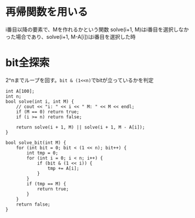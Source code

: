 # 再帰関数を用いる
i番目以降の要素で、Mを作れるかという関数
solve(i+1, M)はi番目を選択しなかった場合であり、solve(i+1, M-A[i])はi番目を選択した時

# bit全探索
2^nまでループを回す。`bit & (1<<n)`でbitが立っているかを判定

```
int A[100];
int n;
bool solve(int i, int M) {
    // cout << "i: " << i << " M: " << M << endl;
    if (M == 0) return true;
    if (i >= n) return false;

    return solve(i + 1, M) || solve(i + 1, M - A[i]);
}

bool solve_bit(int M) {
    for (int bit = 0; bit < (1 << n); bit++) {
        int tmp = 0;
        for (int i = 0; i < n; i++) {
            if (bit & (1 << i)) {
                tmp += A[i];
            }
        }
        if (tmp == M) {
            return true;
        }
    }
    return false;
}
```